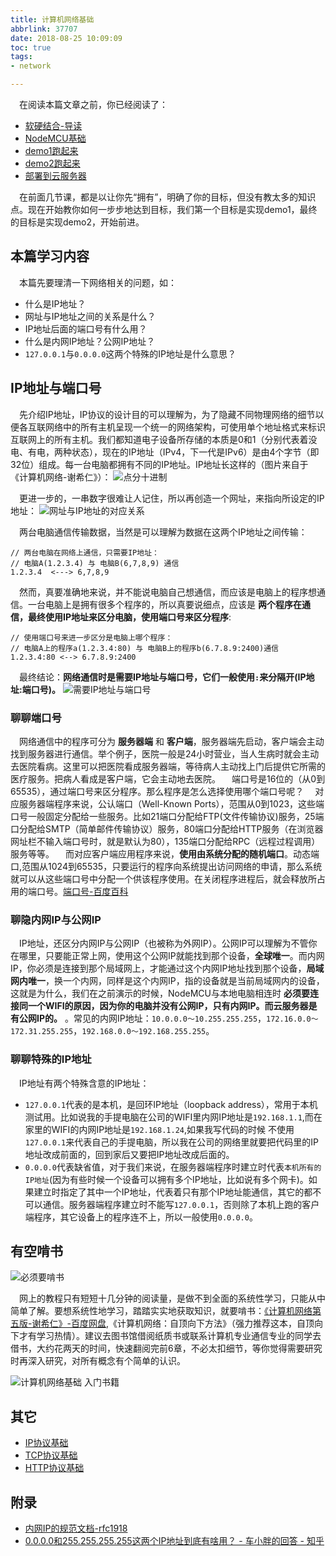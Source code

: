 ```yaml
---
title: 计算机网络基础
abbrlink: 37707
date: 2018-08-25 10:09:09
toc: true
tags:
- network

---
```


&emsp;在阅读本篇文章之前，你已经阅读了：
- [软硬结合-导读](/posts/44755)
- [NodeMCU基础](/posts/31494)
- [demo1跑起来](/posts/64786/)
- [demo2跑起来](/posts/64786/)
- [部署到云服务器](/posts/31687/)

&emsp;在前面几节课，都是以让你先“拥有”，明确了你的目标，但没有教太多的知识点。现在开始教你如何一步步地达到目标，我们第一个目标是实现demo1，最终的目标是实现demo2，开始前进。
## 本篇学习内容
&emsp;本篇先要理清一下网络相关的问题，如：
- 什么是IP地址？
- 网址与IP地址之间的关系是什么？
- IP地址后面的端口号有什么用？
- 什么是内网IP地址？公网IP地址？
- `127.0.0.1`与`0.0.0.0`这两个特殊的IP地址是什么意思？

## IP地址与端口号
&emsp;先介绍IP地址，IP协议的设计目的可以理解为，为了隐藏不同物理网络的细节以便各互联网络中的所有主机呈现一个统一的网络架构，可使用单个地址格式来标识互联网上的所有主机。我们都知道电子设备所存储的本质是0和1（分别代表着没电、有电，两种状态），现在的IP地址（IPv4，下一代是IPv6）是由4个字节（即32位）组成。每一台电脑都拥有不同的IP地址。IP地址长这样的（图片来自于《计算机网络-谢希仁》）：
![点分十进制](/blog_images/005BIQVbgy1fuo1rwsry0j30t3097jtr.jpg)

&emsp;更进一步的，一串数字很难让人记住，所以再创造一个网址，来指向所设定的IP地址：
![网址与IP地址的对应关系](/blog_images/005BIQVbgy1fxc1esn0w7j30rk0k2diz.jpg)

&emsp;两台电脑通信传输数据，当然是可以理解为数据在这两个IP地址之间传输：
```
// 两台电脑在网络上通信，只需要IP地址：
// 电脑A(1.2.3.4) 与 电脑B(6,7,8,9) 通信
1.2.3.4  <---> 6,7,8,9
```

&emsp;然而，真要准确地来说，并不能说电脑自己想通信，而应该是电脑上的程序想通信。一台电脑上是拥有很多个程序的，所以真要说细点，应该是 __两个程序在通信，最终使用IP地址来区分电脑，使用端口号来区分程序__:
```
// 使用端口号来进一步区分是电脑上哪个程序：
// 电脑A上的程序a(1.2.3.4:80) 与 电脑B上的程序b(6.7.8.9:2400)通信
1.2.3.4:80 <--> 6.7.8.9:2400
```


&emsp;最终结论：__网络通信时是需要IP地址与端口号，它们一般使用`:`来分隔开(IP地址:端口号)。__
![需要IP地址与端口号](/blog_images/005BIQVbgy1fxc0p953cuj30su0klacw.jpg)    

### 聊聊端口号
&emsp;网络通信中的程序可分为 __服务器端__ 和 __客户端__，服务器端先启动，客户端会主动找到服务器进行通信。举个例子，医院一般是24小时营业，当人生病时就会主动去医院看病。这里可以把医院看成服务器端，等待病人主动找上门后提供它所需的医疗服务。把病人看成是客户端，它会主动地去医院。
&emsp;端口号是16位的（从0到65535），通过端口号来区分程序。那么程序是怎么选择使用哪个端口号呢？
&emsp;对应服务器端程序来说，公认端口（Well-Known Ports），范围从0到1023，这些端口号一般固定分配给一些服务。比如21端口分配给FTP(文件传输协议)服务，25端口分配给SMTP（简单邮件传输协议）服务，80端口分配给HTTP服务（在浏览器网址栏不输入端口号时，就是默认为80），135端口分配给RPC（远程过程调用）服务等等。
&emsp;而对应客户端应用程序来说，__使用由系统分配的随机端口__。动态端口,范围从1024到65535，只要运行的程序向系统提出访问网络的申请，那么系统就可以从这些端口号中分配一个供该程序使用。在关闭程序进程后，就会释放所占用的端口号。[端口号-百度百科](https://baike.baidu.com/item/%E7%AB%AF%E5%8F%A3%E5%8F%B7)

### 聊隐内网IP与公网IP
&emsp;IP地址，还区分内网IP与公网IP（也被称为外网IP）。公网IP可以理解为不管你在哪里，只要能正常上网，使用这个公网IP就能找到那个设备，__全球唯一__。而内网IP，你必须是连接到那个局域网上，才能通过这个内网IP地址找到那个设备，__局域网内唯一__，换一个内网，同样是这个内网IP，指的设备就是当前局域网内的设备，这就是为什么，我们在之前演示的时候，NodeMCU与本地电脑相连时 __必须要连接同一个WIFI的原因，因为你的电脑并没有公网IP，只有内网IP。而云服务器是有公网IP的。__ 。常见的内网IP地址：`10.0.0.0～10.255.255.255`，`172.16.0.0～172.31.255.255`，`192.168.0.0～192.168.255.255`。

### 聊聊特殊的IP地址
&emsp;IP地址有两个特殊含意的IP地址：
- `127.0.0.1`代表的是本机，是回环IP地址（loopback address），常用于本机测试用。比如说我的手提电脑在公司的WIFI里内网IP地址是`192.168.1.1`,而在家里的WIFI的内网IP地址是`192.168.1.24`,如果我写代码的时候
不使用`127.0.0.1`来代表自己的手提电脑，所以我在公司的网络里就要把代码里的IP地址改成前面的，回到家后又要把IP地址改成后面的。
- `0.0.0.0`代表缺省值，对于我们来说，在服务器端程序时建立时代表`本机所有的IP地址`(因为有些时候一个设备可以拥有多个IP地址，比如说有多个网卡)。如果建立时指定了其中一个IP地址，代表着只有那个IP地址能通信，其它的都不可以通信。服务器端程序建立时不能写`127.0.0.1`，否则除了本机上跑的客户端程序，其它设备上的程序连不上，所以一般使用`0.0.0.0`。

## 有空啃书

![必须要啃书](/blog_images/005BIQVbgy1fxa5xk5h9gj30rj09rq55.jpg)

&emsp;网上的教程只有短短十几分钟的阅读量，是做不到全面的系统性学习，只能从中简单了解。要想系统性地学习，踏踏实实地获取知识，就要啃书：[《计算机网络第五版-谢希仁》-百度网盘](https://pan.baidu.com/s/1MCiXSAIv0hPSqwf_gWcHGw),《计算机网络：自顶向下方法》（强力推荐这本，自顶向下才有学习热情）。建议去图书馆借阅纸质书或联系计算机专业通信专业的同学去借书，大约花两天的时间，快速翻阅完前6章，不必太扣细节，等你觉得需要研究时再深入研究，对所有概念有个简单的认识。

![计算机网络基础 入门书籍](/blog_images/005BIQVbgy1fz2viksb8vj30ss0exq8m.jpg)

## 其它
- [IP协议基础](/posts/37286)
- [TCP协议基础](/posts/19508)
- [HTTP协议基础](/posts/34265)

## 附录
- [内网IP的规范文档-rfc1918](https://tools.ietf.org/html/rfc1918)
- [0.0.0.0和255.255.255.255这两个IP地址到底有啥用？ - 车小胖的回答 - 知乎](https://www.zhihu.com/question/267097519/answer/318401587)










